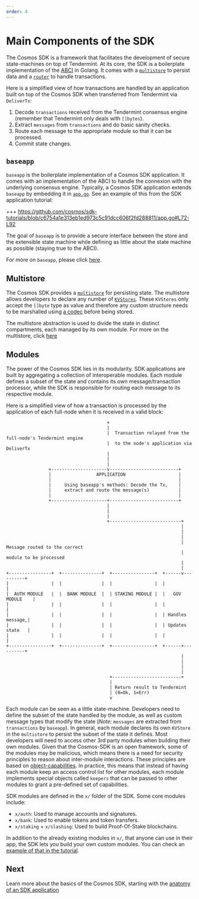 ```yaml
---
order: 4
---
```


# Main Components of the SDK

The Cosmos SDK is a framework that facilitates the development of secure state-machines on top of Tendermint. At its core, the SDK is a boilerplate implementation of the [ABCI](./sdk-app-architecture.md#abci) in Golang. It comes with a [`multistore`](../core/store.md#multistore) to persist data and a [`router`](../core/baseapp.md#routing) to handle transactions. 

Here is a simplified view of how transactions are handled by an application built on top of the Cosmos SDK when transferred from Tendermint via `DeliverTx`:

1. Decode `transactions` received from the Tendermint consensus engine (remember that Tendermint only deals with `[]bytes`). 
2. Extract `messages` from `transactions` and do basic sanity checks.
3. Route each message to the appropriate module so that it can be processed. 
4. Commit state changes.

## `baseapp`

`baseapp` is the boilerplate implementation of a Cosmos SDK application. It comes with an implementation of the ABCI to handle the connexion with the underlying consensus engine. Typically, a Cosmos SDK application extends `baseapp` by embedding it in [`app.go`](../basics/app-anatomy.md#core-application-file). See an example of this from the SDK application tutorial:

+++ https://github.com/cosmos/sdk-tutorials/blob/c6754a1e313eb1ed973c5c91dcc606f2fd288811/app.go#L72-L92

The goal of `baseapp` is to provide a secure interface between the store and the extensible state machine while defining as little about the state machine as possible (staying true to the ABCI).

For more on `baseapp`, please click [here](../core/baseapp.md).

## Multistore

 The Cosmos SDK provides a [`multistore`](../core/store.md#multisotre) for persisting state. The multistore allows developers to declare any number of [`KVStores`](../core/store.md#base-layer-kvstores). These `KVStores` only accept the `[]byte` type as value and therefore any custom structure needs to be marshalled using [a codec](../core/encoding.md) before being stored.

The multistore abstraction is used to divide the state in distinct compartments, each managed by its own module. For more on the multistore, click [here](../core/store.md#multistore)

## Modules

The power of the Cosmos SDK lies in its modularity. SDK applications are built by aggregating a collection of interoperable modules. Each module defines a subset of the state and contains its own message/transaction processor, while the SDK is responsible for routing each message to its respective module.

Here is a simplified view of how a transaction is processed by the application of each full-node when it is received in a valid block:

```
                                      +
                                      |
                                      |  Transaction relayed from the full-node's Tendermint engine 
                                      |  to the node's application via DeliverTx
                                      |  
                                      |
                                      |
                +---------------------v--------------------------+
                |                 APPLICATION                    |
                |                                                |
                |     Using baseapp's methods: Decode the Tx,    |
                |     extract and route the message(s)           |
                |                                                |
                +---------------------+--------------------------+
                                      |
                                      |
                                      |
                                      +---------------------------+
                                                                  |
                                                                  |
                                                                  |
                                                                  |  Message routed to the correct
                                                                  |  module to be processed
                                                                  |
                                                                  |
+----------------+  +---------------+  +----------------+  +------v----------+
|                |  |               |  |                |  |                 |
|  AUTH MODULE   |  |  BANK MODULE  |  | STAKING MODULE |  |   GOV MODULE    |
|                |  |               |  |                |  |                 |
|                |  |               |  |                |  | Handles message,|
|                |  |               |  |                |  | Updates state   |
|                |  |               |  |                |  |                 |
+----------------+  +---------------+  +----------------+  +------+----------+
                                                                  |
                                                                  |
                                                                  |
                                                                  |
                                       +--------------------------+
                                       |
                                       | Return result to Tendermint
                                       | (0=Ok, 1=Err)
                                       v
```

Each module can be seen as a little state-machine. Developers need to define the subset of the state handled by the module, as well as custom message types that modify the state (*Note:* `messages` are extracted from `transactions` by `baseapp`). In general, each module declares its own `KVStore` in the `multistore` to persist the subset of the state it defines. Most developers will need to access other 3rd party modules when building their own modules. Given that the Cosmos-SDK is an open framework, some of the modules may be malicious, which means there is a need for security principles to reason about inter-module interactions. These principles are based on [object-capabilities](../core/ocap.md). In practice, this means that instead of having each module keep an access control list for other modules, each module implements special objects called `keepers` that can be passed to other modules to grant a pre-defined set of capabilities. 

SDK modules are defined in the `x/` folder of the SDK. Some core modules include:

- `x/auth`: Used to manage accounts and signatures.
- `x/bank`: Used to enable tokens and token transfers.
- `x/staking` + `x/slashing`: Used to build Proof-Of-Stake blockchains.

In addition to the already existing modules in `x/`, that anyone can use in their app, the SDK lets you build your own custom modules. You can check an [example of that in the tutorial](https://cosmos.network/docs/tutorial/keeper.html). 


## Next

Learn more about the basics of the Cosmos SDK, starting with the [anatomy of an SDK application](../basics/app-anatomy.md)
